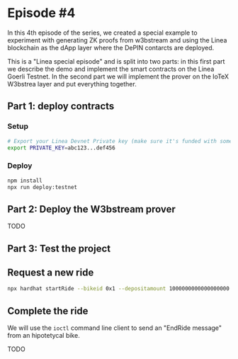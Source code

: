 # Episode #4

In this 4th episode of the series, we created a special example to experiment with generating ZK proofs from w3bstream and using the Linea blockchain as the dApp layer where the DePIN contarcts are deployed.

This is a "Linea special episode" and is split into two parts: in this first part we describe the demo and implement the smart contracts on the Linea Goerli Testnet. In the second part we will implement the prover on the IoTeX W3bstrea layer and put everything together.

## Part 1: deploy contracts

### Setup

```sh
# Export your Linea Devnet Private key (make sure it's funded with some test tokens)
export PRIVATE_KEY=abc123...def456
```

### Deploy

```sh
npm install
npx run deploy:testnet
```

## Part 2: Deploy the W3bstream prover

TODO

## Part 3: Test the project

## Request a new ride

```sh
npx hardhat startRide --bikeid 0x1 --depositamount 1000000000000000000 --network testnet
```

## Complete the ride

We will use the `ioctl` command line client to send an "EndRide message" from an hipotetycal bike.

TODO
